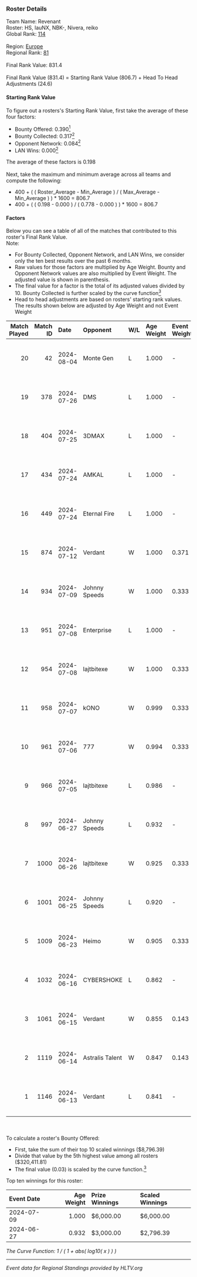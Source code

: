 ### Roster Details<br />
Team Name: Revenant<br />
Roster: HS, lauNX, NBK-, Nivera, reiko<br />
Global Rank: [114](../standings_global.md)<br />
<br />
Region: [Europe]( ../standings_europe.md)<br />
Regional Rank: [81]( ../standings_europe.md)<br />
<br />
Final Rank Value:  831.4<br />
<br />
Final Rank Value (831.4) = Starting Rank Value (806.7) + Head To Head Adjustments (24.6)<br />

#### Starting Rank Value<br />
To figure out a rosters's Starting Rank Value, first take the average of these four factors:<br />
- Bounty Offered: 0.390[<sup>1</sup>](#table2)
- Bounty Collected: 0.317[<sup>2</sup>](#table1)
- Opponent Network: 0.084[<sup>2</sup>](#table1)
- LAN Wins: 0.000[<sup>2</sup>](#table1)

The average of these factors is 0.198<br />
<br />
Next, take the maximum and minimum average across all teams and compute the following:<br />
- 400 + ( ( Roster_Average - Min_Average ) / ( Max_Average - Min_Average ) ) * 1600 = 806.7
- 400 + ( ( 0.198 - 0.000 ) / ( 0.778 - 0.000 ) ) * 1600 = 806.7


#### Factors<br />
Below you can see a table of all of the matches that contributed to this roster's Final Rank Value.<br />
Note:<br />

- For Bounty Collected, Opponent Network, and LAN Wins, we consider only the ten best results over the past 6 months.
- Raw values for those factors are multiplied by Age Weight. Bounty and Opponent Network values are also multiplied by Event Weight. The adjusted value is shown in parenthesis.
- The final value for a factor is the total of its adjusted values divided by 10. Bounty Collected is further scaled by the curve function[<sup>3</sup>](#curveFunction)
- Head to head adjustments are based on rosters' starting rank values. The results shown below are adjusted by Age Weight and not Event Weight
<span id="table1"></span><br />


| Match Played | Match ID | Date       | Opponent        | W/L | Age Weight | Event Weight | Bounty Collected | Opponent Network | LAN Wins  | H2H Adj. | Roster                           |
| -: | -: | :- | :- | :- | :- | :- | :- | :- | :- | -: | :- |
|           20 |       42 | 2024-08-04 | Monte Gen       | L   | 1.000      | -            | -                | -                | -         |   -26.96 | HS, lauNX, NBK-, Nivera, reiko   |
|           19 |      378 | 2024-07-26 | DMS             | L   | 1.000      | -            | -                | -                | -         |   -13.86 | adeX, Jeebs, NBK-, Nivera, reiko |
|           18 |      404 | 2024-07-25 | 3DMAX           | L   | 1.000      | -            | -                | -                | -         |    -1.81 | adeX, Jeebs, NBK-, Nivera, reiko |
|           17 |      434 | 2024-07-24 | AMKAL           | L   | 1.000      | -            | -                | -                | -         |    -4.29 | adeX, lauNX, NBK-, Nivera, reiko |
|           16 |      449 | 2024-07-24 | Eternal Fire    | L   | 1.000      | -            | -                | -                | -         |    -0.48 | adeX, lauNX, NBK-, Nivera, reiko |
|           15 |      874 | 2024-07-12 | Verdant         | W   | 1.000      | 0.371        | 0.015 (0.005)    | 0.287 (0.106)    | 0 (0.000) |    14.72 | adeX, lauNX, NBK-, Nivera, reiko |
|           14 |      934 | 2024-07-09 | Johnny Speeds   | W   | 1.000      | 0.333        | 0.122 (0.041)    | 1.000 (0.333)    | 0 (0.000) |    28.45 | adeX, lauNX, NBK-, Nivera, reiko |
|           13 |      951 | 2024-07-08 | Enterprise      | L   | 1.000      | -            | -                | -                | -         |   -11.03 | adeX, lauNX, NBK-, Nivera, reiko |
|           12 |      954 | 2024-07-08 | lajtbitexe      | W   | 1.000      | 0.333        | 0.007 (0.002)    | 0.108 (0.036)    | 0 (0.000) |    10.75 | adeX, lauNX, NBK-, Nivera, reiko |
|           11 |      958 | 2024-07-07 | kONO            | W   | 0.999      | 0.333        | 0.028 (0.009)    | 0.553 (0.184)    | 0 (0.000) |    17.30 | adeX, lauNX, NBK-, Nivera, reiko |
|           10 |      961 | 2024-07-06 | 777             | W   | 0.994      | 0.333        | 0.015 (0.005)    | 0.173 (0.057)    | 0 (0.000) |    11.32 | adeX, lauNX, NBK-, Nivera, reiko |
|            9 |      966 | 2024-07-05 | lajtbitexe      | L   | 0.986      | -            | -                | -                | -         |   -19.63 | adeX, lauNX, NBK-, Nivera, reiko |
|            8 |      997 | 2024-06-27 | Johnny Speeds   | L   | 0.932      | -            | -                | -                | -         |    -2.48 | adeX, lauNX, NBK-, Nivera, reiko |
|            7 |     1000 | 2024-06-26 | lajtbitexe      | W   | 0.925      | 0.333        | 0.007 (0.002)    | 0.108 (0.033)    | 0 (0.000) |    10.33 | adeX, lauNX, NBK-, Nivera, reiko |
|            6 |     1001 | 2024-06-25 | Johnny Speeds   | L   | 0.920      | -            | -                | -                | -         |    -2.38 | adeX, lauNX, NBK-, Nivera, reiko |
|            5 |     1009 | 2024-06-23 | Heimo           | W   | 0.905      | 0.333        | 0.006 (0.002)    | 0.103 (0.031)    | 0 (0.000) |     8.66 | adeX, lauNX, NBK-, Nivera, reiko |
|            4 |     1032 | 2024-06-16 | CYBERSHOKE      | L   | 0.862      | -            | -                | -                | -         |   -10.99 | adeX, lauNX, NBK-, Nivera, reiko |
|            3 |     1061 | 2024-06-15 | Verdant         | W   | 0.855      | 0.143        | 0.015 (0.002)    | 0.287 (0.035)    | 0 (0.000) |    16.08 | adeX, lauNX, NBK-, Nivera, reiko |
|            2 |     1119 | 2024-06-14 | Astralis Talent | W   | 0.847      | 0.143        | 0.009 (0.001)    | 0.156 (0.019)    | 0 (0.000) |    10.54 | adeX, lauNX, NBK-, Nivera, reiko |
|            1 |     1146 | 2024-06-13 | Verdant         | L   | 0.841      | -            | -                | -                | -         |    -9.58 | adeX, lauNX, NBK-, Nivera, reiko |

<br />
<span id="table2"></span><br />
To calculate a roster's Bounty Offered:<br />

- First, take the sum of their top 10 scaled winnings ($8,796.39)
- Divide that value by the 5th highest value among all rosters ($320,411.81)
- The final value (0.03) is scaled by the curve function.[<sup>3</sup>](#curveFunction)

Top ten winnings for this roster:<br />

| Event Date | Age Weight | Prize Winnings | Scaled Winnings |
| :- | -: | :- | :- |
| 2024-07-09 |      1.000 | $6,000.00      | $6,000.00       |
| 2024-06-27 |      0.932 | $3,000.00      | $2,796.39       |


<span id="curveFunction"></span>_The Curve Function: 1 / ( 1 + abs( log10( x ) ) )_<br />

---
_Event data for Regional Standings provided by HLTV.org_<br />

